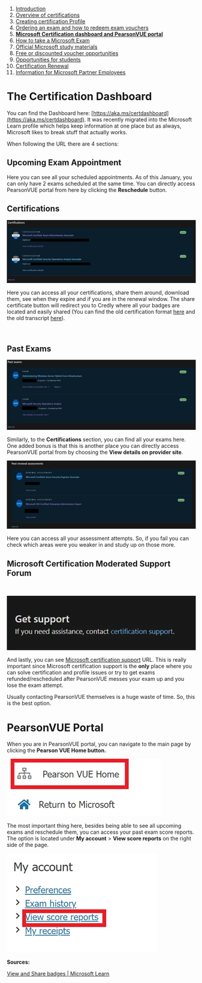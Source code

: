 1. [Introduction](1.%20Introduction.md)
2. [Overview of certifications](2.%20Overview%20of%20certifications.md)
3. [Creating certification Profile](3.%20Creating%20a%20certification%20profile.md)
4. [Ordering an exam and how to redeem exam vouchers](4.%20Ordering%20an%20exam%20and%20how%20to%20redeem%20exam%20vouchers.md)
5. [**Microsoft Certification dashboard and PearsonVUE portal**](5.%20Microsoft%20certification%20dashboard%20and%20PearsonVUE%20portal.md)
6. [How to take a Microsoft Exam](%20%20%20%20%20%20How%20to%20take%20Microsoft%20Exams.md)
7. [Official Microsoft study materials](7.%20Official%20Microsoft%20study%20materials.md)
8. [Free or discounted voucher opportunities](8.%20Free%20or%20discounted%20voucher%20opportunities.md)
9. [Opportunities for students](9.%20Opportunities%20for%20students.md)
10. [Certification Renewal](X.%20Certification%20renewal.md)
11. [Information for Microsoft Partner Employees](XI.%20Information%20for%20Microsoft%20Partner%20Employees.md)

# The Certification Dashboard

You can find the Dashboard here: [https://aka.ms/certdashboard](https://aka.ms/certdashboard). It was recently migrated into the Microsoft Learn profile which helps keep information at one place but as always, Microsoft likes to break stuff that actually works.

When following the URL there are 4 sections:

## Upcoming Exam Appointment

Here you can see all your scheduled appointments. As of this January, you can only have 2 exams scheduled at the same time. You can directly access PearsonVUE portal from here by clicking the **Reschedule** button.

## Certifications

<img src="/Images/certificationdashboardoptions.webp" alt="Microsoft Certification Dashboard Certifications">

Here you can access all your certifications, share them around, download them, see when they expire and if you are in the renewal window. The share certificate button will redirect you to Credly where all your badges are located and easily shared (You can find the old certification format [here](https://mcptnc.microsoft.com/certificate?wa=wsignin1.0) and the old transcript [here](https://mcptnc.microsoft.com/transcript?wa=wsignin1.0)).

&#x200B;

## Past Exams

<img src="/Images/certificationdashboardpastexams.webp" alt="Microsoft Certification Dashboard Past Exams">

Similarly, to the **Certifications** section, you can find all your exams here. One added bonus is that this is another place you can directly access PearsonVUE portal from by choosing the **View details on provider site**.

<img src="/Images/certificationdashboardpastrenewals.webp" alt="Microsoft Certification Dashboard Past renewal assessments">

Here you can access all your assessment attempts. So, if you fail you can check which areas were you weaker in and study up on those more.

## Microsoft Certification Moderated Support Forum

&#x200B;

<img src="/Images/moderatedsupportforum.webp" alt="Microsoft Certification Moderated Support Forum">

And lastly, you can see [Microsoft certification support](https://trainingsupport.microsoft.com/en-us/mcp/forum) URL. This is really important since Microsoft certification support is the **only** place where you can solve certification and profile issues or try to get exams refunded/rescheduled after PearsonVUE messes your exam up and you lose the exam attempt.

Usually contacting PearsonVUE themselves is a huge waste of time. So, this is the best option.

# PearsonVUE Portal

When you are in PearsonVUE portal, you can navigate to the main page by clicking the **Pearson VUE Home button.**

<img src="/Images/pearsonvueportalmenu.webp" alt="PearsonVUE Portal Menu">

The most important thing here, besides being able to see all upcoming exams and reschedule them, you can access your past exam score reports. The option is located under **My account** \> **View score reports** on the right side of the page.

<img src="/Images/pearsonvueportalscores.webp" alt="PearsonVUE Portal View score reports">

**Sources:**

[View and Share badges | Microsoft Learn](https://learn.microsoft.com/en-us/certifications/view-use-share-certificates-badges)
